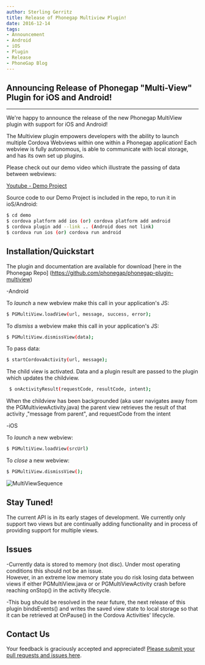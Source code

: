 ```yaml
---
author: Sterling Gerritz
title: Release of Phonegap Multiview Plugin!
date: 2016-12-14
tags:
- Announcement
- Android
- iOS
- Plugin
- Release
- PhoneGap Blog
---
```

 
## Announcing Release of Phonegap "Multi-View" Plugin for iOS and Android!

*****

We're happy to announce the release of the new Phonegap MultiView plugin with support for iOS and Android! 

The Multiview plugin empowers developers with the ability to launch multiple Cordova Webviews within 
one within a Phonegap application! Each webview is fully autonomous, is able to communicate with local storage, and has its own set up plugins.  

Please check out our demo video which illustrate the passing of data between webviews:

[Youtube - Demo Project](https://youtu.be/_ZzBA28QO4s) 

Source code to our Demo Project is included in the repo, to run it in ioS/Android:

```bash   
$ cd demo
$ cordova platform add ios (or) cordova platform add android
$ cordova plugin add --link .. (Android does not link)
$ cordova run ios (or) cordova run android
```

## Installation/Quickstart

The plugin and documentation are available for download [here in the Phonegap Repo] (https://github.com/phonegap/phonegap-plugin-multiview)
 
 -Android

To *launch* a new webview make this call in your application's JS:
```bash 
$ PGMultiView.loadView(url, message, success, error); 
```
To *dismiss* a webview make this call in your application's JS:
```bash 
$ PGMultiView.dismissView(data);
```
To pass data: 
```bash 
$ startCordovaActivity(url, message);
```
The child view is activated.  Data and a plugin result are passed to the plugin which updates the childview.
```bash 
 $ onActivityResult(requestCode, resultCode, intent);
 ```
When the childview has been backgrounded (aka user navigates away from the PGMultiviewActivity.java) the parent view retrieves
the result of that activity ,"message from parent", and requestCode from the intent

-iOS

To *launch* a new webview:
```bash 
$ PGMultiView.loadView(srcUrl)
```
To *close* a new webview:
```bash 
$ PGMultiView.dismissView();
```
![MultiViewSequence](/blog/uploads/2016-12/MultiViewSequence.png)


## Stay Tuned!
 The current API is in its early stages of development.  We currently only support two views but are continually adding functionality and in
 process of providing support for multiple views.

## Issues
-Currently data is stored to memory (not disc).  Under most operating conditions this should not be an issue.  
  However, in an extreme low memory state you do risk losing data between views if either PGMultiView.java or or PGMultiViewActivity crash before reaching onStop() in the activity lifecycle.

-This bug should be resolved in the near future, the next release of this plugin bindsEvents() and writes the saved view state to local storage 
  so that it can be retrieved at OnPause() in the Cordova Activities' lifecycle.

## Contact Us
 Your feedback is graciously accepted and appreciated! 
 [Please submit your pull requests and issues here](https://github.com/phonegap/phonegap-plugin-multiview/).
 


